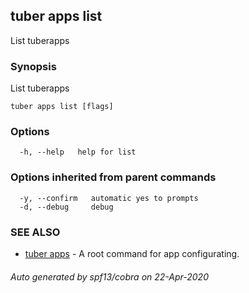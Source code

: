 ## tuber apps list

List tuberapps

### Synopsis

List tuberapps

```
tuber apps list [flags]
```

### Options

```
  -h, --help   help for list
```

### Options inherited from parent commands

```
  -y, --confirm   automatic yes to prompts
  -d, --debug     debug
```

### SEE ALSO

* [tuber apps](tuber_apps.md)	 - A root command for app configurating.

###### Auto generated by spf13/cobra on 22-Apr-2020
